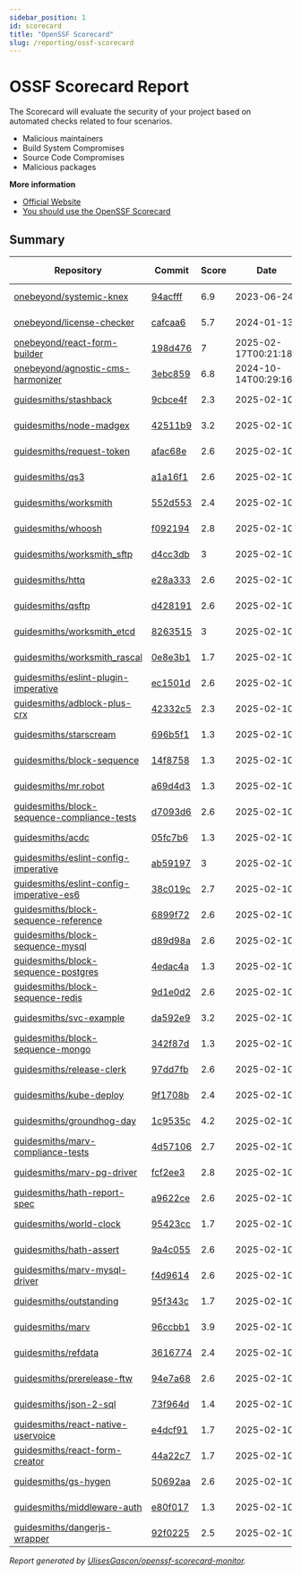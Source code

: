 ```yaml
---
sidebar_position: 1
id: scorecard  
title: "OpenSSF Scorecard"
slug: /reporting/ossf-scorecard
---
```


# OSSF Scorecard Report

The Scorecard will evaluate the security of your project based on automated checks related to four scenarios.

- Malicious maintainers
- Build System Compromises
- Source Code Compromises
- Malicious packages


**More information**
- [Official Website](https://securityscorecards.dev/#what-is-openssf-scorecard)
- [You should use the OpenSSF Scorecard](https://dev.to/ulisesgascon/you-should-use-the-openssf-scorecard-4eh4)

## Summary

<!-- OPENSSF-SCORECARD-MONITOR:START -->

| Repository | Commit | Score | Date | Difference | Report Link | StepSecurity Link |
| -- | -- | -- | -- | -- | -- | -- |
| [onebeyond/systemic-knex](https://github.com/onebeyond/systemic-knex) | [94acfff](https://github.com/onebeyond/systemic-knex/commit/94acfff8e674e3757f3e2e50752cf450e988b664) | 6.9 | 2023-06-24 | 0 | [Full Report](https://deps.dev/project/github/onebeyond%2Fsystemic-knex) | [Fix it](http://app.stepsecurity.io/securerepo?repo=onebeyond/systemic-knex) |
| [onebeyond/license-checker](https://github.com/onebeyond/license-checker) | [cafcaa6](https://github.com/onebeyond/license-checker/commit/cafcaa6b1ac791d4f863e2b725cccb5c25abfaba) | 5.7 | 2024-01-13 | 0 | [Full Report](https://deps.dev/project/github/onebeyond%2Flicense-checker) | [Fix it](http://app.stepsecurity.io/securerepo?repo=onebeyond/license-checker) |
| [onebeyond/react-form-builder](https://github.com/onebeyond/react-form-builder) | [198d476](https://github.com/onebeyond/react-form-builder/commit/198d476b6ec4b9dc119ad411710db1071b6bf594) | 7 | 2025-02-17T00:21:18Z | -0.2 | [Full Report](https://deps.dev/project/github/onebeyond%2Freact-form-builder) | [Fix it](http://app.stepsecurity.io/securerepo?repo=onebeyond/react-form-builder) |
| [onebeyond/agnostic-cms-harmonizer](https://github.com/onebeyond/agnostic-cms-harmonizer) | [3ebc859](https://github.com/onebeyond/agnostic-cms-harmonizer/commit/3ebc8594f059c9827bb3ed889683c995be1e34e8) | 6.8 | 2024-10-14T00:29:16Z | 0 | [Full Report](https://deps.dev/project/github/onebeyond%2Fagnostic-cms-harmonizer) | [Fix it](http://app.stepsecurity.io/securerepo?repo=onebeyond/agnostic-cms-harmonizer) |
| [guidesmiths/stashback](https://github.com/guidesmiths/stashback) | [9cbce4f](https://github.com/guidesmiths/stashback/commit/9cbce4f53f932a386eb4b6fc35430a14dea128cd) | 2.3 | 2025-02-10 | 0 | [Full Report](https://deps.dev/project/github/guidesmiths%2Fstashback) | [Fix it](http://app.stepsecurity.io/securerepo?repo=guidesmiths/stashback) |
| [guidesmiths/node-madgex](https://github.com/guidesmiths/node-madgex) | [42511b9](https://github.com/guidesmiths/node-madgex/commit/42511b9783832e2beb343e5c3fd02524a3260cfe) | 3.2 | 2025-02-10 | 0 | [Full Report](https://deps.dev/project/github/guidesmiths%2Fnode-madgex) | [Fix it](http://app.stepsecurity.io/securerepo?repo=guidesmiths/node-madgex) |
| [guidesmiths/request-token](https://github.com/guidesmiths/request-token) | [afac68e](https://github.com/guidesmiths/request-token/commit/afac68e3d6d78b1c06f056eb75e4a145af7b70f8) | 2.6 | 2025-02-10 | 0 | [Full Report](https://deps.dev/project/github/guidesmiths%2Frequest-token) | [Fix it](http://app.stepsecurity.io/securerepo?repo=guidesmiths/request-token) |
| [guidesmiths/qs3](https://github.com/guidesmiths/qs3) | [a1a16f1](https://github.com/guidesmiths/qs3/commit/a1a16f1c45c3833429765ad9d1a001376c90e23a) | 2.6 | 2025-02-10 | 0 | [Full Report](https://deps.dev/project/github/guidesmiths%2Fqs3) | [Fix it](http://app.stepsecurity.io/securerepo?repo=guidesmiths/qs3) |
| [guidesmiths/worksmith](https://github.com/guidesmiths/worksmith) | [552d553](https://github.com/guidesmiths/worksmith/commit/552d553da88bddde9e55ea83ca5f1b7b756b9326) | 2.4 | 2025-02-10 | 0 | [Full Report](https://deps.dev/project/github/guidesmiths%2Fworksmith) | [Fix it](http://app.stepsecurity.io/securerepo?repo=guidesmiths/worksmith) |
| [guidesmiths/whoosh](https://github.com/guidesmiths/whoosh) | [f092194](https://github.com/guidesmiths/whoosh/commit/f092194d56a722fb3cc8737e633943455c89a1e6) | 2.8 | 2025-02-10 | 0 | [Full Report](https://deps.dev/project/github/guidesmiths%2Fwhoosh) | [Fix it](http://app.stepsecurity.io/securerepo?repo=guidesmiths/whoosh) |
| [guidesmiths/worksmith_sftp](https://github.com/guidesmiths/worksmith_sftp) | [d4cc3db](https://github.com/guidesmiths/worksmith_sftp/commit/d4cc3dbd7f3bee29e618a75356df788817771915) | 3 | 2025-02-10 | 0 | [Full Report](https://deps.dev/project/github/guidesmiths%2Fworksmith_sftp) | [Fix it](http://app.stepsecurity.io/securerepo?repo=guidesmiths/worksmith_sftp) |
| [guidesmiths/httq](https://github.com/guidesmiths/httq) | [e28a333](https://github.com/guidesmiths/httq/commit/e28a3334003da60fbd25f5b7132847c9e999deba) | 2.6 | 2025-02-10 | 0 | [Full Report](https://deps.dev/project/github/guidesmiths%2Fhttq) | [Fix it](http://app.stepsecurity.io/securerepo?repo=guidesmiths/httq) |
| [guidesmiths/qsftp](https://github.com/guidesmiths/qsftp) | [d428191](https://github.com/guidesmiths/qsftp/commit/d4281918129f63ed5c9da4723c71d0aee937c276) | 2.6 | 2025-02-10 | 0 | [Full Report](https://deps.dev/project/github/guidesmiths%2Fqsftp) | [Fix it](http://app.stepsecurity.io/securerepo?repo=guidesmiths/qsftp) |
| [guidesmiths/worksmith_etcd](https://github.com/guidesmiths/worksmith_etcd) | [8263515](https://github.com/guidesmiths/worksmith_etcd/commit/82635156c6ea23271f25d6dd004ebe34affba5b3) | 3 | 2025-02-10 | 0 | [Full Report](https://deps.dev/project/github/guidesmiths%2Fworksmith_etcd) | [Fix it](http://app.stepsecurity.io/securerepo?repo=guidesmiths/worksmith_etcd) |
| [guidesmiths/worksmith_rascal](https://github.com/guidesmiths/worksmith_rascal) | [0e8e3b1](https://github.com/guidesmiths/worksmith_rascal/commit/0e8e3b17c7e9d2f0b9e5d525e730fa2a2f547a19) | 1.7 | 2025-02-10 | 0 | [Full Report](https://deps.dev/project/github/guidesmiths%2Fworksmith_rascal) | [Fix it](http://app.stepsecurity.io/securerepo?repo=guidesmiths/worksmith_rascal) |
| [guidesmiths/eslint-plugin-imperative](https://github.com/guidesmiths/eslint-plugin-imperative) | [ec1501d](https://github.com/guidesmiths/eslint-plugin-imperative/commit/ec1501dd437da39dba7dbc234b6d7d92558514d6) | 2.6 | 2025-02-10 | 0 | [Full Report](https://deps.dev/project/github/guidesmiths%2Feslint-plugin-imperative) | [Fix it](http://app.stepsecurity.io/securerepo?repo=guidesmiths/eslint-plugin-imperative) |
| [guidesmiths/adblock-plus-crx](https://github.com/guidesmiths/adblock-plus-crx) | [42332c5](https://github.com/guidesmiths/adblock-plus-crx/commit/42332c58edf486ec6cd7f972656365325afd03b0) | 2.3 | 2025-02-10 | 0 | [Full Report](https://deps.dev/project/github/guidesmiths%2Fadblock-plus-crx) | [Fix it](http://app.stepsecurity.io/securerepo?repo=guidesmiths/adblock-plus-crx) |
| [guidesmiths/starscream](https://github.com/guidesmiths/starscream) | [696b5f1](https://github.com/guidesmiths/starscream/commit/696b5f1ef9097665a2341d5eb5f5863eb6591558) | 1.3 | 2025-02-10 | 0 | [Full Report](https://deps.dev/project/github/guidesmiths%2Fstarscream) | [Fix it](http://app.stepsecurity.io/securerepo?repo=guidesmiths/starscream) |
| [guidesmiths/block-sequence](https://github.com/guidesmiths/block-sequence) | [14f8758](https://github.com/guidesmiths/block-sequence/commit/14f87583bd41f254977e818f2f667a8fad5f963f) | 1.3 | 2025-02-10 | 0 | [Full Report](https://deps.dev/project/github/guidesmiths%2Fblock-sequence) | [Fix it](http://app.stepsecurity.io/securerepo?repo=guidesmiths/block-sequence) |
| [guidesmiths/mr.robot](https://github.com/guidesmiths/mr.robot) | [a69d4d3](https://github.com/guidesmiths/mr.robot/commit/a69d4d38917dc0704538cdf2936401cb3bc4bac8) | 1.3 | 2025-02-10 | 0 | [Full Report](https://deps.dev/project/github/guidesmiths%2Fmr.robot) | [Fix it](http://app.stepsecurity.io/securerepo?repo=guidesmiths/mr.robot) |
| [guidesmiths/block-sequence-compliance-tests](https://github.com/guidesmiths/block-sequence-compliance-tests) | [d7093d6](https://github.com/guidesmiths/block-sequence-compliance-tests/commit/d7093d678907e604b03074c8a61dd94241f5d738) | 2.6 | 2025-02-10 | 0 | [Full Report](https://deps.dev/project/github/guidesmiths%2Fblock-sequence-compliance-tests) | [Fix it](http://app.stepsecurity.io/securerepo?repo=guidesmiths/block-sequence-compliance-tests) |
| [guidesmiths/acdc](https://github.com/guidesmiths/acdc) | [05fc7b6](https://github.com/guidesmiths/acdc/commit/05fc7b6a66ecdfa117c62f989ca3cc4a16f2254a) | 1.3 | 2025-02-10 | 0 | [Full Report](https://deps.dev/project/github/guidesmiths%2Facdc) | [Fix it](http://app.stepsecurity.io/securerepo?repo=guidesmiths/acdc) |
| [guidesmiths/eslint-config-imperative](https://github.com/guidesmiths/eslint-config-imperative) | [ab59197](https://github.com/guidesmiths/eslint-config-imperative/commit/ab59197c7dfcda33fa2033378ba0412a80de3be3) | 3 | 2025-02-10 | 0 | [Full Report](https://deps.dev/project/github/guidesmiths%2Feslint-config-imperative) | [Fix it](http://app.stepsecurity.io/securerepo?repo=guidesmiths/eslint-config-imperative) |
| [guidesmiths/eslint-config-imperative-es6](https://github.com/guidesmiths/eslint-config-imperative-es6) | [38c019c](https://github.com/guidesmiths/eslint-config-imperative-es6/commit/38c019c3712665257b58ce9d81760e08fcf8ead1) | 2.7 | 2025-02-10 | 0 | [Full Report](https://deps.dev/project/github/guidesmiths%2Feslint-config-imperative-es6) | [Fix it](http://app.stepsecurity.io/securerepo?repo=guidesmiths/eslint-config-imperative-es6) |
| [guidesmiths/block-sequence-reference](https://github.com/guidesmiths/block-sequence-reference) | [6899f72](https://github.com/guidesmiths/block-sequence-reference/commit/6899f7283143c286e9b9b3ee2f4b98b20180d4b7) | 2.6 | 2025-02-10 | 0 | [Full Report](https://deps.dev/project/github/guidesmiths%2Fblock-sequence-reference) | [Fix it](http://app.stepsecurity.io/securerepo?repo=guidesmiths/block-sequence-reference) |
| [guidesmiths/block-sequence-mysql](https://github.com/guidesmiths/block-sequence-mysql) | [d89d98a](https://github.com/guidesmiths/block-sequence-mysql/commit/d89d98ad9936d4bee43a4ab975805fbd11ca107d) | 2.6 | 2025-02-10 | 0 | [Full Report](https://deps.dev/project/github/guidesmiths%2Fblock-sequence-mysql) | [Fix it](http://app.stepsecurity.io/securerepo?repo=guidesmiths/block-sequence-mysql) |
| [guidesmiths/block-sequence-postgres](https://github.com/guidesmiths/block-sequence-postgres) | [4edac4a](https://github.com/guidesmiths/block-sequence-postgres/commit/4edac4a9297f76e43fb233704d39ac4353536fc5) | 1.3 | 2025-02-10 | 0 | [Full Report](https://deps.dev/project/github/guidesmiths%2Fblock-sequence-postgres) | [Fix it](http://app.stepsecurity.io/securerepo?repo=guidesmiths/block-sequence-postgres) |
| [guidesmiths/block-sequence-redis](https://github.com/guidesmiths/block-sequence-redis) | [9d1e0d2](https://github.com/guidesmiths/block-sequence-redis/commit/9d1e0d2aa10d22af66a93bf8f27fa5d119e8ebb3) | 2.6 | 2025-02-10 | 0 | [Full Report](https://deps.dev/project/github/guidesmiths%2Fblock-sequence-redis) | [Fix it](http://app.stepsecurity.io/securerepo?repo=guidesmiths/block-sequence-redis) |
| [guidesmiths/svc-example](https://github.com/guidesmiths/svc-example) | [da592e9](https://github.com/guidesmiths/svc-example/commit/da592e9a6969cedfe6959f788ef215e1a8098703) | 3.2 | 2025-02-10 | 0 | [Full Report](https://deps.dev/project/github/guidesmiths%2Fsvc-example) | [Fix it](http://app.stepsecurity.io/securerepo?repo=guidesmiths/svc-example) |
| [guidesmiths/block-sequence-mongo](https://github.com/guidesmiths/block-sequence-mongo) | [342f87d](https://github.com/guidesmiths/block-sequence-mongo/commit/342f87d441e99be150e035ce09b6dbfaeab8a2df) | 1.3 | 2025-02-10 | 0 | [Full Report](https://deps.dev/project/github/guidesmiths%2Fblock-sequence-mongo) | [Fix it](http://app.stepsecurity.io/securerepo?repo=guidesmiths/block-sequence-mongo) |
| [guidesmiths/release-clerk](https://github.com/guidesmiths/release-clerk) | [97dd7fb](https://github.com/guidesmiths/release-clerk/commit/97dd7fbb3575149427fe87685a76e9db1b9eeb6b) | 2.6 | 2025-02-10 | 0 | [Full Report](https://deps.dev/project/github/guidesmiths%2Frelease-clerk) | [Fix it](http://app.stepsecurity.io/securerepo?repo=guidesmiths/release-clerk) |
| [guidesmiths/kube-deploy](https://github.com/guidesmiths/kube-deploy) | [9f1708b](https://github.com/guidesmiths/kube-deploy/commit/9f1708b3f3c1b0ba99a41b148dc6c051dbf08cdd) | 2.4 | 2025-02-10 | 0 | [Full Report](https://deps.dev/project/github/guidesmiths%2Fkube-deploy) | [Fix it](http://app.stepsecurity.io/securerepo?repo=guidesmiths/kube-deploy) |
| [guidesmiths/groundhog-day](https://github.com/guidesmiths/groundhog-day) | [1c9535c](https://github.com/guidesmiths/groundhog-day/commit/1c9535c380123d5ea9f3465d56d67837102a29f9) | 4.2 | 2025-02-10 | 0 | [Full Report](https://deps.dev/project/github/guidesmiths%2Fgroundhog-day) | [Fix it](http://app.stepsecurity.io/securerepo?repo=guidesmiths/groundhog-day) |
| [guidesmiths/marv-compliance-tests](https://github.com/guidesmiths/marv-compliance-tests) | [4d57106](https://github.com/guidesmiths/marv-compliance-tests/commit/4d571066a939f1fb93373fe79068f0dcc57e987e) | 2.7 | 2025-02-10 | 0 | [Full Report](https://deps.dev/project/github/guidesmiths%2Fmarv-compliance-tests) | [Fix it](http://app.stepsecurity.io/securerepo?repo=guidesmiths/marv-compliance-tests) |
| [guidesmiths/marv-pg-driver](https://github.com/guidesmiths/marv-pg-driver) | [fcf2ee3](https://github.com/guidesmiths/marv-pg-driver/commit/fcf2ee3ad2fcd7a3d0900e4d8ec7ad64c66f0e8b) | 2.8 | 2025-02-10 | 0 | [Full Report](https://deps.dev/project/github/guidesmiths%2Fmarv-pg-driver) | [Fix it](http://app.stepsecurity.io/securerepo?repo=guidesmiths/marv-pg-driver) |
| [guidesmiths/hath-report-spec](https://github.com/guidesmiths/hath-report-spec) | [a9622ce](https://github.com/guidesmiths/hath-report-spec/commit/a9622ce23351996a9c811a27da1dd407194c780c) | 2.6 | 2025-02-10 | 0 | [Full Report](https://deps.dev/project/github/guidesmiths%2Fhath-report-spec) | [Fix it](http://app.stepsecurity.io/securerepo?repo=guidesmiths/hath-report-spec) |
| [guidesmiths/world-clock](https://github.com/guidesmiths/world-clock) | [95423cc](https://github.com/guidesmiths/world-clock/commit/95423ccabbb1c116b1b2f1d7b374de83c8977634) | 1.7 | 2025-02-10 | 0 | [Full Report](https://deps.dev/project/github/guidesmiths%2Fworld-clock) | [Fix it](http://app.stepsecurity.io/securerepo?repo=guidesmiths/world-clock) |
| [guidesmiths/hath-assert](https://github.com/guidesmiths/hath-assert) | [9a4c055](https://github.com/guidesmiths/hath-assert/commit/9a4c055fc5b3726253d0d97c76ee25cfb4ae1db0) | 2.6 | 2025-02-10 | 0 | [Full Report](https://deps.dev/project/github/guidesmiths%2Fhath-assert) | [Fix it](http://app.stepsecurity.io/securerepo?repo=guidesmiths/hath-assert) |
| [guidesmiths/marv-mysql-driver](https://github.com/guidesmiths/marv-mysql-driver) | [f4d9614](https://github.com/guidesmiths/marv-mysql-driver/commit/f4d96140bfb3e43527a2ba8a24ae0ac42f4373e0) | 2.6 | 2025-02-10 | 0 | [Full Report](https://deps.dev/project/github/guidesmiths%2Fmarv-mysql-driver) | [Fix it](http://app.stepsecurity.io/securerepo?repo=guidesmiths/marv-mysql-driver) |
| [guidesmiths/outstanding](https://github.com/guidesmiths/outstanding) | [95f343c](https://github.com/guidesmiths/outstanding/commit/95f343c02b5ee6a77d58218027181f980a5d64d4) | 1.7 | 2025-02-10 | 0 | [Full Report](https://deps.dev/project/github/guidesmiths%2Foutstanding) | [Fix it](http://app.stepsecurity.io/securerepo?repo=guidesmiths/outstanding) |
| [guidesmiths/marv](https://github.com/guidesmiths/marv) | [96ccbb1](https://github.com/guidesmiths/marv/commit/96ccbb11413c06363d896eebefaca717d1cd9079) | 3.9 | 2025-02-10 | 0 | [Full Report](https://deps.dev/project/github/guidesmiths%2Fmarv) | [Fix it](http://app.stepsecurity.io/securerepo?repo=guidesmiths/marv) |
| [guidesmiths/refdata](https://github.com/guidesmiths/refdata) | [3616774](https://github.com/guidesmiths/refdata/commit/36167744cffd878fb1c2b071f6b48f86e31fc9a2) | 2.4 | 2025-02-10 | 0 | [Full Report](https://deps.dev/project/github/guidesmiths%2Frefdata) | [Fix it](http://app.stepsecurity.io/securerepo?repo=guidesmiths/refdata) |
| [guidesmiths/prerelease-ftw](https://github.com/guidesmiths/prerelease-ftw) | [94e7a68](https://github.com/guidesmiths/prerelease-ftw/commit/94e7a68b421b4645444ecfbe77d48552740c4eb4) | 2.6 | 2025-02-10 | 0 | [Full Report](https://deps.dev/project/github/guidesmiths%2Fprerelease-ftw) | [Fix it](http://app.stepsecurity.io/securerepo?repo=guidesmiths/prerelease-ftw) |
| [guidesmiths/json-2-sql](https://github.com/guidesmiths/json-2-sql) | [73f964d](https://github.com/guidesmiths/json-2-sql/commit/73f964d9d61882db60686e03c795d6cb12951fe9) | 1.4 | 2025-02-10 | 0 | [Full Report](https://deps.dev/project/github/guidesmiths%2Fjson-2-sql) | [Fix it](http://app.stepsecurity.io/securerepo?repo=guidesmiths/json-2-sql) |
| [guidesmiths/react-native-uservoice](https://github.com/guidesmiths/react-native-uservoice) | [e4dcf91](https://github.com/guidesmiths/react-native-uservoice/commit/e4dcf91b7d7b9e532dbf199beeaf37b367c731ad) | 1.7 | 2025-02-10 | 0 | [Full Report](https://deps.dev/project/github/guidesmiths%2Freact-native-uservoice) | [Fix it](http://app.stepsecurity.io/securerepo?repo=guidesmiths/react-native-uservoice) |
| [guidesmiths/react-form-creator](https://github.com/guidesmiths/react-form-creator) | [44a22c7](https://github.com/guidesmiths/react-form-creator/commit/44a22c72f2584ed220dc5fa0f0bea3bee48feeac) | 1.7 | 2025-02-10 | 0 | [Full Report](https://deps.dev/project/github/guidesmiths%2Freact-form-creator) | [Fix it](http://app.stepsecurity.io/securerepo?repo=guidesmiths/react-form-creator) |
| [guidesmiths/gs-hygen](https://github.com/guidesmiths/gs-hygen) | [50692aa](https://github.com/guidesmiths/gs-hygen/commit/50692aaca467dc08e1b0cc4774cdbb7120978792) | 2.6 | 2025-02-10 | 0 | [Full Report](https://deps.dev/project/github/guidesmiths%2Fgs-hygen) | [Fix it](http://app.stepsecurity.io/securerepo?repo=guidesmiths/gs-hygen) |
| [guidesmiths/middleware-auth](https://github.com/guidesmiths/middleware-auth) | [e80f017](https://github.com/guidesmiths/middleware-auth/commit/e80f0176ee81d856b0ffd3d79c55c95aaefda5e8) | 1.3 | 2025-02-10 | 0 | [Full Report](https://deps.dev/project/github/guidesmiths%2Fmiddleware-auth) | [Fix it](http://app.stepsecurity.io/securerepo?repo=guidesmiths/middleware-auth) |
| [guidesmiths/dangerjs-wrapper](https://github.com/guidesmiths/dangerjs-wrapper) | [92f0225](https://github.com/guidesmiths/dangerjs-wrapper/commit/92f0225f4444f56982040635e1650ae938ec6cd9) | 2.5 | 2025-02-10 | 0 | [Full Report](https://deps.dev/project/github/guidesmiths%2Fdangerjs-wrapper) | [Fix it](http://app.stepsecurity.io/securerepo?repo=guidesmiths/dangerjs-wrapper) |

_Report generated by [UlisesGascon/openssf-scorecard-monitor](https://github.com/UlisesGascon/openssf-scorecard-monitor)._
<!-- OPENSSF-SCORECARD-MONITOR:END -->

